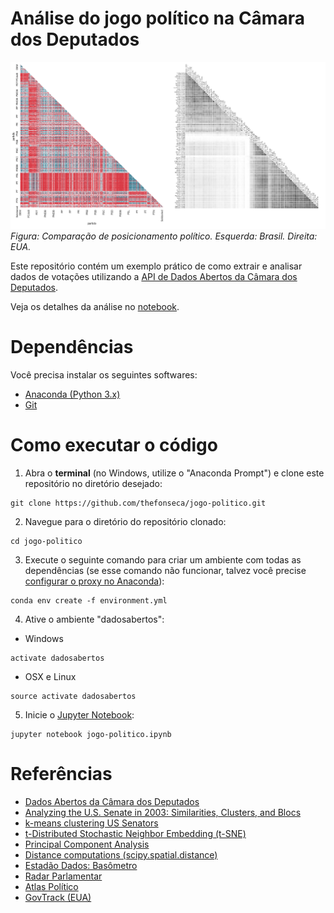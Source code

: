 # Análise do jogo político na Câmara dos Deputados

![br-us](./images/politics-matrix-comp.png)
_Figura: Comparação de posicionamento político. Esquerda: Brasil. Direita: EUA._


Este repositório contém um exemplo prático de como extrair e analisar dados de votações utilizando a [API de Dados Abertos da Câmara dos Deputados](https://dadosabertos.camara.leg.br).

Veja os detalhes da análise no [notebook](./jogo-politico.ipynb).

# Dependências

Você precisa instalar os seguintes softwares:
* [Anaconda (Python 3.x)](https://www.continuum.io/downloads)
* [Git](https://www.atlassian.com/git/tutorials/install-git)

# Como executar o código

1. Abra o **terminal** (no Windows, utilize o "Anaconda Prompt") e clone este repositório no diretório desejado:
```
git clone https://github.com/thefonseca/jogo-politico.git
```

2. Navegue para o diretório do repositório clonado:
```
cd jogo-politico
```

3. Execute o seguinte comando para criar um ambiente com todas as dependências (se esse comando não funcionar, talvez você precise [configurar o proxy no Anaconda](https://conda.io/docs/config.html#configure-conda-for-use-behind-a-proxy-server-proxy-servers)): 
```
conda env create -f environment.yml
```

4. Ative o ambiente "dadosabertos":
* Windows
```
activate dadosabertos
```

* OSX e Linux
```
source activate dadosabertos
```

5. Inicie o [Jupyter Notebook](http://jupyter.org):
```
jupyter notebook jogo-politico.ipynb
```

# Referências

* [Dados Abertos da Câmara dos Deputados](https://dadosabertos.camara.leg.br)
* [Analyzing the U.S. Senate in 2003: Similarities, Clusters, and Blocs](http://www.stat.columbia.edu/~jakulin/Politics/)
* [k-means clustering US Senators](https://www.dataquest.io/blog/k-means-clustering-us-senators)
* [t-Distributed Stochastic Neighbor Embedding (t-SNE)](https://lvdmaaten.github.io/tsne/)
* [Principal Component Analysis](https://en.wikipedia.org/wiki/Principal_component_analysis)
* [Distance computations (scipy.spatial.distance)](https://docs.scipy.org/doc/scipy/reference/spatial.distance.html)
* [Estadão Dados: Basômetro](http://estadaodados.com/basometro)
* [Radar Parlamentar](http://radarparlamentar.polignu.org/)
* [Atlas Político](http://www.atlaspolitico.com.br)
* [GovTrack (EUA)](https://www.govtrack.us)
